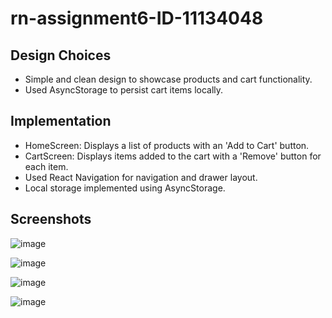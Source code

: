 # rn-assignment6-ID-11134048

## Design Choices

- Simple and clean design to showcase products and cart functionality.
- Used AsyncStorage to persist cart items locally.

## Implementation

- HomeScreen: Displays a list of products with an 'Add to Cart' button.
- CartScreen: Displays items added to the cart with a 'Remove' button for each item.
- Used React Navigation for navigation and drawer layout.
- Local storage implemented using AsyncStorage.

## Screenshots

![image](https://github.com/Jenebo-cosmos/rn-assignment6-11134048/assets/167387956/0122c3c2-aa79-48bd-ad55-b6c956cfa6f0)

![image](https://github.com/Jenebo-cosmos/rn-assignment6-11134048/assets/167387956/65680213-6615-413c-bb53-c0493d22fe79)

![image](https://github.com/Jenebo-cosmos/rn-assignment6-11134048/assets/167387956/8880ac41-1712-4820-abb4-39bb5ad2fafe)

![image](https://github.com/Jenebo-cosmos/rn-assignment6-11134048/assets/167387956/a99d3384-e0ea-4402-80f3-b557db04db52)







